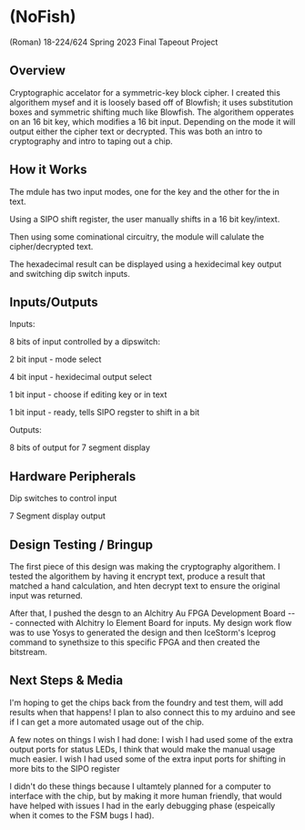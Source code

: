 # (NoFish)

(Roman)
18-224/624 Spring 2023 Final Tapeout Project

## Overview
Cryptographic accelator for a symmetric-key block cipher. I created this algorithem mysef and it is loosely based off of Blowfish; it uses substitution boxes and symmetric shifting much like Blowfish. The algorithem opperates on an 16 bit key, which modifies a 16 bit input. Depending on the mode it will output either the cipher text or decrypted. This was both an intro to cryptography and intro to taping out a chip. 

## How it Works
The mdule has two input modes, one for the key and the other for the in text.

Using a SIPO shift register, the user manually shifts in a 16 bit key/intext.

Then using some cominational circuitry, the module will calulate the cipher/decrypted text.

The hexadecimal result can be displayed using a hexidecimal key output and switching dip switch inputs.


## Inputs/Outputs
Inputs:

8 bits of input controlled by a dipswitch:

2 bit input - mode select

4 bit input - hexidecimal output select

1 bit input - choose if editing key or in text

1 bit input - ready, tells SIPO regster to shift in a bit 


Outputs:

8 bits of output for 7 segment display 

## Hardware Peripherals
Dip switches to control input

7 Segment display output 

## Design Testing / Bringup
The first piece of this design was making the cryptography algorithem. I tested the algorithem by having it encrypt text, produce a result that matched a hand calculation, and hten decrypt text to ensure the original input was returned. 

After that, I pushed the desgn to an Alchitry Au FPGA Development Board --- connected with Alchitry Io Element Board for inputs. My design work flow was to use Yosys to generated the design and then IceStorm's Iceprog command to synethsize to this specific FPGA and then created the bitstream. 

## Next Steps & Media
I'm hoping to get the chips back from the foundry and test them, will add results when that happens! I plan to also connect this to my arduino and see if I can get a more automated usage out of the chip. 

A few notes on things I wish I had done:
  I wish I had used some of the extra output ports for status LEDs, I think that would make the manual usage much easier.
  I wish I had used some of the extra input ports for shifting in more bits to the SIPO register 
  
I didn't do these things because I ultamtely planned for a computer to interface with the chip, but by making it more human friendly, that would have helped with issues I had in the early debugging phase (espeically when it comes to the FSM bugs I had). 
